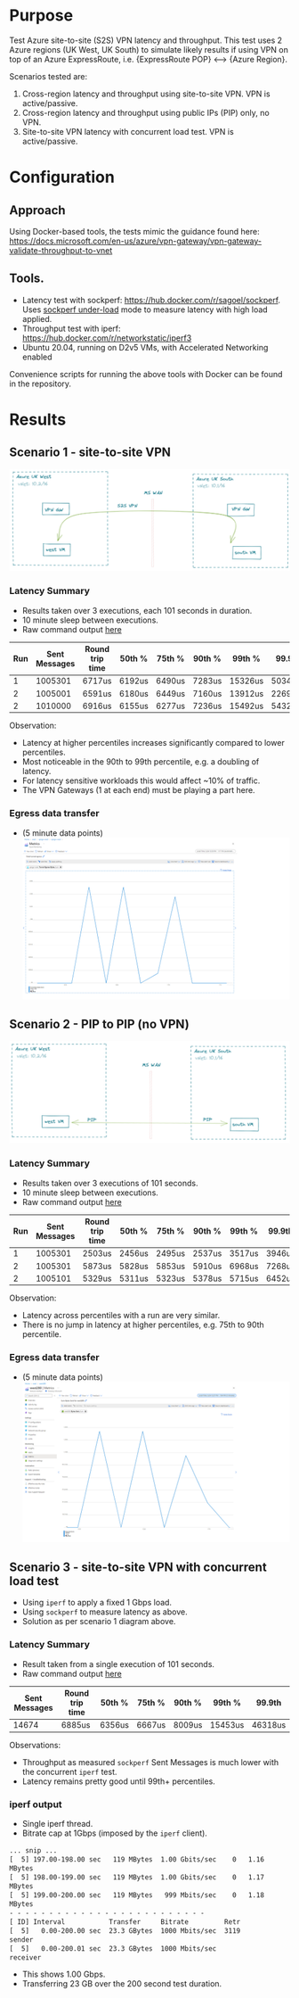 # Purpose
Test Azure site-to-site (S2S) VPN latency and throughput.  This test uses 2 Azure regions (UK West, UK South) to simulate likely results if using VPN on top of an Azure ExpressRoute, i.e. {ExpressRoute POP} <--> {Azure Region}.

Scenarios tested are:
1. Cross-region latency and throughput using site-to-site VPN.  VPN is active/passive.
2. Cross-region latency and throughput using public IPs (PIP) only, no VPN.
3. Site-to-site VPN latency with concurrent load test.  VPN is active/passive.

# Configuration

## Approach
Using Docker-based tools, the tests mimic the guidance found here: https://docs.microsoft.com/en-us/azure/vpn-gateway/vpn-gateway-validate-throughput-to-vnet

## Tools.
- Latency test with sockperf: https://hub.docker.com/r/sagoel/sockperf.  Uses [sockperf under-load](https://www.systutorials.com/docs/linux/man/3-sockperf/#lbAH) mode to measure latency with high load applied.
- Throughput test with iperf: https://hub.docker.com/r/networkstatic/iperf3
- Ubuntu 20.04, running on D2v5 VMs, with Accelerated Networking enabled

Convenience scripts for running the above tools with Docker can be found in the repository.

# Results

## Scenario 1 - site-to-site VPN
![S2S](/images/s2s.png)

### Latency Summary
- Results taken over 3 executions, each 101 seconds in duration.
- 10 minute sleep between executions.
- Raw command output [here](/results/tools-output/sockperf-results-private.txt)

| Run | Sent Messages | Round trip time | 50th % | 75th % | 90th % |  99th % | 99.9th |
|--------------|--------------|-----------|-----------|-----------|-----------|-----------|-----------|
| 1 | 1005301 | 6717us | 6192us | 6490us | 7283us | 15326us | 50342us |
| 2 | 1005001 | 6591us | 6180us | 6449us | 7160us | 13912us | 22695us |
| 2 | 1010000 | 6916us | 6155us | 6277us | 7236us | 15492us | 54320us |

Observation:
- Latency at higher percentiles increases significantly compared to lower percentiles.
- Most noticeable in the 90th to 99th percentile, e.g. a doubling of latency.
- For latency sensitive workloads this would affect ~10% of traffic.
- The VPN Gateways (1 at each end) must be playing a part here.

### Egress data transfer
- (5 minute data points)
![S2S data transfer](/results/images/sockperf-results-private.png)


## Scenario 2 - PIP to PIP (no VPN)
![PIP-no-VPN](/images/pip.png)

### Latency Summary
- Results taken over 3 executions of 101 seconds.
- 10 minute sleep between executions.
- Raw command output [here](/results/tools-output/sockperf-results-public.txt)

| Run | Sent Messages | Round trip time | 50th % | 75th % | 90th % |  99th % | 99.9th |
|--------------|--------------|-----------|-----------|-----------|-----------|-----------|-----------|
| 1 | 1005301 | 2503us | 2456us | 2495us | 2537us | 3517us | 3946us |
| 2 | 1005301 | 5873us | 5828us | 5853us | 5910us | 6968us | 7268us |
| 2 | 1005101 | 5329us | 5311us | 5323us | 5378us | 5715us | 6452us |

Observation:
- Latency across percentiles with a run are very similar.
- There is no jump in latency at higher percentiles, e.g. 75th to 90th percentile.

### Egress data transfer
- (5 minute data points)
![S2S data transfer](/results/images/sockperf-results-public.png)


## Scenario 3 - site-to-site VPN with concurrent load test
- Using `iperf` to apply a fixed 1 Gbps load.
- Using `sockperf` to measure latency as above.
- Solution as per scenario 1 diagram above.

### Latency Summary
- Result taken from a single execution of 101 seconds.
- Raw command output [here](/results/tools-output/concurrent-results.txt)

Sent Messages | Round trip time | 50th % | 75th % | 90th % |  99th % | 99.9th |
|--------------|-----------|-----------|-----------|-----------|-----------|-----------|
| 14674 | 6885us | 6356us | 6667us | 8009us | 15453us | 46318us |

Observations:
- Throughput as measured `sockperf` Sent Messages is much lower with the concurrent `iperf` test.
- Latency remains pretty good until 99th+ percentiles.

### iperf output
- Single iperf thread.
- Bitrate cap at 1Gbps (imposed by the `iperf` client).
```
... snip ...
[  5] 197.00-198.00 sec   119 MBytes  1.00 Gbits/sec    0   1.16 MBytes
[  5] 198.00-199.00 sec   119 MBytes  1.00 Gbits/sec    0   1.17 MBytes
[  5] 199.00-200.00 sec   119 MBytes   999 Mbits/sec    0   1.18 MBytes
- - - - - - - - - - - - - - - - - - - - - - - - -
[ ID] Interval           Transfer     Bitrate         Retr
[  5]   0.00-200.00 sec  23.3 GBytes  1000 Mbits/sec  3119             sender
[  5]   0.00-200.01 sec  23.3 GBytes  1000 Mbits/sec                  receiver
```

- This shows 1.00 Gbps.
- Transferring 23 GB over the 200 second test duration.
